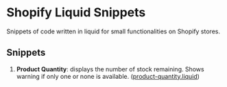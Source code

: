 # Shopify Liquid Snippets

Snippets of code written in liquid for small functionalities on Shopify stores.

## Snippets

1. **Product Quantity**: displays the number of stock remaining. Shows warning if only one or none is available. ([product-quantity.liquid](/product-quantity.liquid))
